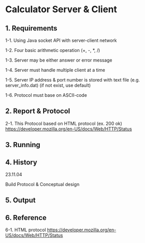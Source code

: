 # Calculator Server & Client

## 1. Requirements
1-1. Using Java socket API with server-client network


1-2. Four basic arithmetic operation (+, -, *, /)


1-3. Server may be either answer or error message


1-4. Server must handle multiple client at a time


1-5. Server IP address & port number is stored with text file (e.g. server_info.dat) (if not exist, use default)

1-6. Protocol must base on ASCII-code


## 2. Report & Protocol
2-1. This Protocol based on HTML protocol (ex. 200 ok) <https://developer.mozilla.org/en-US/docs/Web/HTTP/Status>

## 3. Running


## 4. History
23.11.04


Build Protocol & Conceptual design


## 5. Output


## 6. Reference
6-1. HTML protocol <https://developer.mozilla.org/en-US/docs/Web/HTTP/Status>
